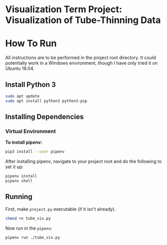 # Visualization Term Project: Visualization of Tube-Thinning Data #

# How To Run #

All instructions are to be performed in the project root directory. It could potentially
work in a Windows environment, though I have only tried it on Ubuntu 18.04.

## Install Python 3 ##
```bash
sudo apt update
sudo apt install python3 python3-pip
```

## Installing Dependencies ##
### Virtual Environment ###
**To install pipenv:**
```bash
pip3 install --user pipenv
```

After installing pipenv, navigate to your project root and do the following to set it up:
```bash
pipenv install
pipenv shell
```

## Running ##
First, make `project.py` executable (if it isn't already).
```bash
chmod +x tube_vis.py
```

Now run in the `pipenv`:
```bash
pipenv run ./tube_vis.py
```
